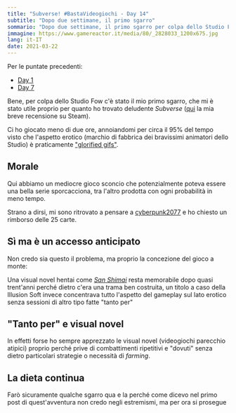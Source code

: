 ```yaml
---
title: "Subverse! #BastaVideogiochi - Day 14"
subtitle: "Dopo due settimane, il primo sgarro"
sommario: "Dopo due settimane, il primo sgarro per colpa dello Studio Fow"
immagine: https://www.gamereactor.it/media/80/_2828033_1200x675.jpg
lang: it-IT
date: 2021-03-22
---
```


Per le puntate precedenti: 

- [Day 1](/posts/ita/basta-videogiochi/)
- [Day 7](/posts/ita/basta-videogiochi/)

Bene, per colpa dello Studio Fow c'è stato il mio primo sgarro, che mi è stato utile proprio per quanto ho trovato deludente _Subverse_ ([qui]() la mia breve recensione su Steam).

Ci ho giocato meno di due ore, annoiandomi per circa il 95% del tempo visto che l'aspetto erotico (marchio di fabbrica dei bravissimi animatori dello Studio) è praticamente ["glorified gifs"](https://www.reddit.com/r/subverse/comments/me6yf8/if_all_the_sex_content_in_the_game_is_just/).

## Morale

Qui abbiamo un mediocre gioco sconcio che potenzialmente poteva essere una bella serie sporcacciona, tra l'altro prodotta con ogni probabilità in meno tempo.

Strano a dirsi, mi sono ritrovato a pensare a [cyberpunk2077](https://www.andreacorinti.com/posts/ita/cyberpunk-2077/) e ho chiesto un rimborso delle 25 carte.

## Sì ma è un accesso anticipato

Non credo sia questo il problema, ma proprio la concezione del gioco a monte:

Una visual novel hentai come [_San Shimai_](https://it.wikipedia.org/wiki/San_shimai) resta memorabile dopo quasi trent'anni perché dietro c'era una trama ben costruita, un titolo a caso della Illusion Soft invece concentrava tutto l'aspetto del gameplay sul lato erotico senza sessioni di altro tipo fatte "tanto per"

## "Tanto per" e visual novel

In effetti forse ho sempre apprezzato le visual novel (videogiochi parecchio atipici) proprio perché prive di combattimenti ripetitivi e "dovuti" senza dietro particolari strategie o necessità di _farming_.

## La dieta continua

Farò sicuramente qualche sgarro qua e la perché come dicevo nel primo post di quest'avventura non credo negli estremismi, ma per ora si prosegue 